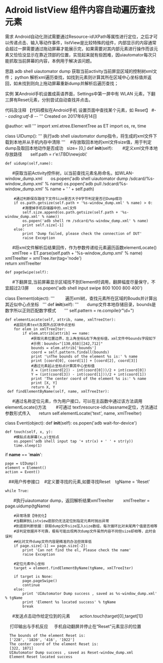 # Adroid listView 组件内容自动遍历查找元素
需求
Android自动化测试需要通过Resource-id\XPath等属性进行定位，之后才可以传递点击、输入等动作事件，listView是比较特殊的组件，内部显示的内容通常会超过一屏需要通过拖动屏幕才能展示完，如果需要对其内部元素进行操作而该元素又恰恰没显示在靠近顶部的位置，实现起来就有些困难，因uiautomator每次只能抓取当前屏幕的内容，本例用于解决该问题。

思路
adb shell uiautomator dump 获取当前activity当前屏显区域的控制树xml文件；
python 解析xml遍历查找，如找到元素则计算其所在区域中心坐标值并返回，如未找到则向上拖动屏幕重新dump并解析后遍历查找；

实例
某Android手机设置成英语界面，Settings中第一屏中有 WLAN 元素，下翻三屏有Reset元素，分别尝试自动查找并点击。

代码及注释
【代码模拟在Android手机 设置页面中查找某个元素，如 Reset】
#-*- coding:utf-8 -*-
'''
Created on 2017年6月14日

@author: will
'''
import xml.etree.ElementTree as ET
import os, re, time

class UIDump():
      '''
      执行adb shell uiautomator dump指令，将生成的xml文件下载到本地并从手机内存中清除
      '''
    #存放取回本地的xml文件size值，用于判定dump及取回本地动作是否成功
    size= [0,]
    def __init__(self):
        #定义xml文件本地存放路径
        self.path = r'e:\\TBD\\newjob\\'
    
    def uidump(self,name):
        #获取当前Activity控件树，以当前查找元素名称命名，如WLAN-window_dump.xml
        os.popen('adb shell uiautomator dump /sdcard/%s-window_dump.xml' % name)
        os.popen('adb pull /sdcard/%s-window_dump.xml' % name + ' ' + self.path)
        
        #通过判断保存路径下文件Size是否大于0字节判定是否已Dump成功
        if os.path.getsize(self.path + '%s-window_dump.xml' % name) > 0:
            #清理掉手机存储器中的.xml文件
            self.size.append(os.path.getsize(self.path + '%s-window_dump.xml' % name))
            os.popen('adb shell rm /sdcard/%s-window_dump.xml' % name)
            print self.size[-1]
        else:
            print 'Dump failed, please check the connection of DUT'
            raise Exception
        
        #将xml文件解析后结果回传，作为参数传递给元素遍历函数elementLocate()
        xmlTree = ET.parse(self.path + '%s-window_dump.xml' % name)
        xmlTreeIter = xmlTree.iter(tag='node')      
        return xmlTreeIter
    
    def pageSwipe(self):
        #下翻屏显,当前屏幕显示区域找不到Element时调用，翻屏幅度尽量保守，不宜超过2/3屏
        os.popen('adb shell input swipe 800 1000 800 400')
       
       
class Element(object):
    '''
          遍历xml树，查找元素所在区域的Bouds并计算出其近似中心点坐标
    '''
    def __init__(self):
        '''
        dump文件本地存储目录，bounds是数字所以正则匹配数字模式
        '''
        self.pattern = re.compile(r"\d+")
   
    def elementLocate(self, attrib, name, xmlTreeIter):
        #返回元素text及其所占区块中点坐标
        for elem in xmlTreeIter:
            if elem.attrib[attrib] == name:
                #获取元素位置边界，左上角坐标&右下角坐标值，xml文件中bounds字段如下
                #示例：bounds="[130,658][242,712]"
                bounds = elem.attrib['bounds']
                coord = self.pattern.findall(bounds)
                print '\nThe bounds of the element %s is:' % name
                print [coord[0], coord[1]] + [coord[2], coord[3]]
                #通过元素起止坐标点计算其中心坐标值
                X = (int(coord[2]) - int(coord[0]))/2 + int(coord[0])
                Y = (int(coord[3]) - int(coord[1]))/2 + int(coord[1])
                print 'The center coord of the element %s is:' % name
                print [X, Y]
                return X, Y
     def findElementByName(self, name, xmlTreeIter):
        #通过名称定位元素，作为用户接口，可以在主函数中通过该方法调用elementLocate()方法
        #可通过 text\resource-id\classname定位，方法通过参数形式传入
        return self.elementLocate('text', name, xmlTreeIter)
        
 class Event(object):
    def __init__(self):
        os.popen('adb wait-for-device')
        
    def touch(self, x, y):
        #模拟点击屏幕(x,y)坐标点
        os.popen('adb shell input tap '+ str(x) + ' ' + str(y))
        time.sleep(1)

if __name__ == '__main__':
    
    page = UIDump()
    element = Element()
    action = Event()
    
    ##用户传参接口
    #定义要寻找的元素,如要寻找Reset
    tgName = 'Reset'
    
    while True:
        #执行uiautomator dump，返回解析结果xmlTreeIter
        xmlTreeIter = page.uidump(tgName)
        
        #异常场景【待优化】
        #当翻屏到Listview底部仍无法定位到指定元素时抛出异常
        #到底部判断依据：获取dump文件size压入size数组，每次循环比对末尾两个值是否相等
        #该判定依据并不可靠，极有可能出现两次dump文件虽然内容不同但size却相等，此时会误判
        ##比对文件dump文件内容是精准的办法但效率低
        if page.size[-1] == page.size[-2]:
            print 'Can not find the el, Please check the name'
            raise Exception
            
        #定位元素中心坐标
        target = element.findElementByName(tgName, xmlTreeIter)
       
        if target is None:
            page.pageSwipe()
            continue              
        else:
            print 'UIAutomator Dump success , saved as %s-window_dump.xml' % tgName
            print 'Element %s located success' % tgName
            break
       
       #发送点击动作给定位到的元素
        action.touch(target[0],target[1])
         
        
     打印输出与手机反应
     手机自动翻屏并停止在“Reset”元素显示的位置
     
      The bounds of the element Reset is:
      ['228', '1820', '416', '1922']
      The center coord of the element Reset is:
      [322, 1871]
      UIAutomator Dump success , saved as Reset-window_dump.xml
      Element Reset located success
